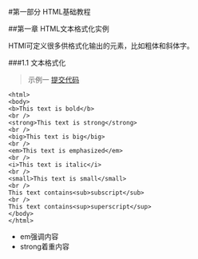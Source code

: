 #第一部分 HTML基础教程

##第一章 HTML文本格式化实例

HTMl可定义很多供格式化输出的元素，比如粗体和斜体字。

###1.1 文本格式化

> 示例一 [提交代码](src/1_1.html)

```
<html>
<body>
<b>This text is bold</b>
<br />
<strong>This text is strong</strong>
<br />
<big>This text is big</big>
<br />
<em>This text is emphasized</em>
<br />
<i>This text is italic</i>
<br />
<small>This text is small</small>
<br />
This text contains<sub>subscript</sub>
<br />
This text contains<sup>superscript</sup>
</body>
</html>
```
* em强调内容
* strong着重内容
